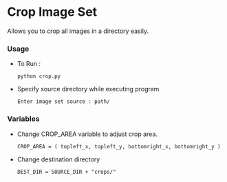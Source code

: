 # Crop Image Set

Allows you to crop all images in a directory easily.

### Usage

- To Run :
    ```
    python crop.py
    ```

- Specify source directory while executing program
    ```
    Enter image set source : path/
    ```

### Variables

- Change CROP_AREA variable to adjust crop area.
    ```
    CROP_AREA = ( topleft_x, topleft_y, bottomright_x, bottomright_y )
    ```

- Change destination directory
    ```
    DEST_DIR = SOURCE_DIR + "crops/"
    ```